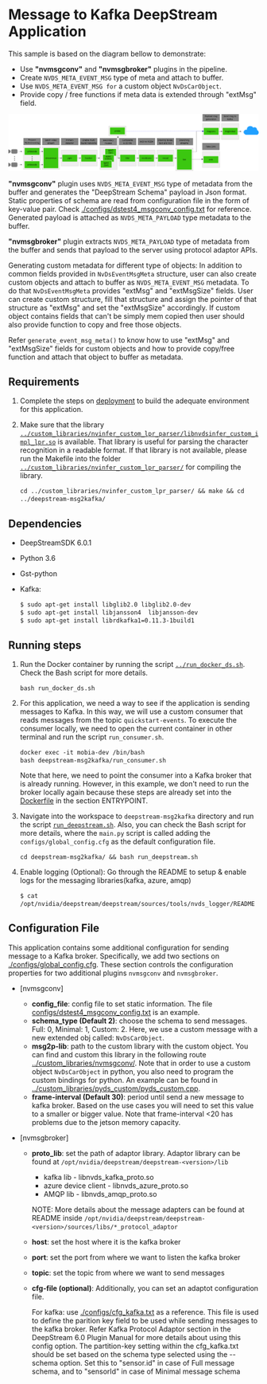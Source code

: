 # Message to Kafka DeepStream Application

This sample is based on the diagram bellow to demonstrate:

* Use **"nvmsgconv"** and **"nvmsgbroker"** plugins in the pipeline.
* Create `NVDS_META_EVENT_MSG` type of meta and attach to buffer.
* Use `NVDS_META_EVENT_MSG for` a custom object `NvDsCarObject`.
* Provide copy / free functions if meta data is extended through "extMsg" field.

![](img/msg2kafka.png "DeepStream Main pipeline diagram")

**"nvmsgconv"** plugin uses `NVDS_META_EVENT_MSG` type of metadata from the buffer
and generates the "DeepStream Schema" payload in Json format. Static properties
of schema are read from configuration file in the form of key-value pair.
Check [./configs/dstest4_msgconv_config.txt](./configs/dstest4_msgconv_config.txt) for reference. 
Generated payload is attached as `NVDS_META_PAYLOAD` type metadata to the buffer.

**"nvmsgbroker"** plugin extracts `NVDS_META_PAYLOAD` type of metadata from the buffer
and sends that payload to the server using protocol adaptor APIs.

Generating custom metadata for different type of objects:
In addition to common fields provided in `NvDsEventMsgMeta` structure, user can
also create custom objects and attach to buffer as `NVDS_META_EVENT_MSG` metadata.
To do that `NvDsEventMsgMeta` provides "extMsg" and "extMsgSize" fields. User can
create custom structure, fill that structure and assign the pointer of that
structure as "extMsg" and set the "extMsgSize" accordingly.
If custom object contains fields that can't be simply mem copied then user should
also provide function to copy and free those objects.

Refer `generate_event_msg_meta()` to know how to use "extMsg" and "extMsgSize"
fields for custom objects and how to provide copy/free function and attach that
object to buffer as metadata.


## Requirements

1. Complete the steps on [deployment](../README.md) to build the adequate environment for this application.

2. Make sure that the library [`../custom_libraries/nvinfer_custom_lpr_parser/libnvdsinfer_custom_impl_lpr.so`](../custom_libraries/nvinfer_custom_lpr_parser/libnvdsinfer_custom_impl_lpr.so) is available. That library is useful for parsing the character recognition in a readable format. If that library is not available, please run the Makefile into the folder [`../custom_libraries/nvinfer_custom_lpr_parser/`](../custom_libraries/nvinfer_custom_lpr_parser/) for compiling the library.

    ```console
    cd ../custom_libraries/nvinfer_custom_lpr_parser/ && make && cd ../deepstream-msg2kafka/
    ```
## Dependencies

- DeepStreamSDK 6.0.1
- Python 3.6
- Gst-python
- Kafka:

    ```console
    $ sudo apt-get install libglib2.0 libglib2.0-dev
    $ sudo apt-get install libjansson4  libjansson-dev
    $ sudo apt-get install librdkafka1=0.11.3-1build1
    ```
## Running steps

1. Run the Docker container by running the script [`../run_docker_ds.sh`](../run_docker_ds.sh). Check the Bash script for more details.

    ```console
    bash run_docker_ds.sh
    ```

2. For this application, we need a way to see if the application is sending messages to Kafka. In this way, we will use a custom consumer that reads messages from the topic `quickstart-events`. To execute the consumer locally, we need to open the current container in other terminal and run the script `run_consumer.sh`.

    ```console
    docker exec -it mobia-dev /bin/bash
    bash deepstream-msg2kafka/run_consumer.sh
    ```
    Note that here, we need to point the consumer into a Kafka broker that is already running. However, in this example, we don't need to run the broker locally again because these steps are already set into the [Dockerfile](../Dockerfile) in the section ENTRYPOINT.

3. Navigate into the workspace to `deepstream-msg2kafka` directory and run the script [`run_deepstream.sh`](run_deepstream.sh). Also, you can check the Bash script for more details, where the `main.py` script is called adding the `configs/global_config.cfg` as the default configuration file. 

    ```console
    cd deepstream-msg2kafka/ && bash run_deepstream.sh
    ```

4. Enable logging (Optional):
  Go through the README to setup & enable logs for the messaging libraries(kafka, azure, amqp)
    ```console
    $ cat /opt/nvidia/deepstream/deepstream/sources/tools/nvds_logger/README
    ```

## Configuration File

This application contains some additional configuration for sending message to a Kafka broker. Specifically, we add two sections on [./configs/global_config.cfg](./configs/global_config.cfg). These section controls the configuration properties for two additional plugins  `nvmsgconv` and `nvmsgbroker`.

- [nvmsgconv]
  - **config_file**: config file to set static information. The file [configs/dstest4_msgconv_config.txt](./configs/dstest4_msgconv_config.txt) is an example.
  - **schema_type (Default 2)**: choose the schema to send messages. Full: 0, Minimal: 1, Custom: 2. Here, we use a custom message with a new extended obj called: `NvDsCarObject`.
  - **msg2p-lib**: path to the custom library with the custom object. You can find and custom this library in the following route [../custom_libraries/nvmsgconv/](../custom_libraries/nvmsgconv/). Note that in order to use a custom object `NvDsCarObject` in python, you also need to program the custom bindings for python. An example can be found in [../custom_libraries/pyds_custom/pyds_custom.cpp](../custom_libraries/pyds_custom/pyds_custom.cpp).
  - **frame-interval (Default 30)**: period until send a new message to kafka broker. Based on the use cases you will need to set this value to a smaller or bigger value. Note that frame-interval <20 has problems due to the jetson memory capacity.

- [nvmsgbroker]
  - **proto_lib**: set the path of adaptor library. Adaptor library can be found at `/opt/nvidia/deepstream/deepstream-<version>/lib`

    - kafka lib           - libnvds_kafka_proto.so
    - azure device client - libnvds_azure_proto.so
    - AMQP lib            - libnvds_amqp_proto.so

    NOTE: More details about the message adapters can be found at README inside `/opt/nvidia/deepstream/deepstream-<version>/sources/libs/*_protocol_adaptor`

  - **host**: set the host where it is the kafka broker
  - **port**: set the port from where we want to listen the kafka broker
  - **topic**: set the topic from where we want to send messages
  - **cfg-file (optional)**: Additionally, you can set an adaptot configuration file.

    For kafka: use [./configs/cfg_kafka.txt](./configs/cfg_kafka.txt) as a reference. This file is used to define the parition key field to be used while sending messages to the kafka broker. Refer Kafka Protocol Adaptor section in the DeepStream 6.0 Plugin Manual for more details about using this config option. The partition-key setting within the cfg_kafka.txt should be set based on the schema type selected using the --schema option. Set this to
    "sensor.id" in case of Full message schema, and to "sensorId" in case of Minimal message schema

